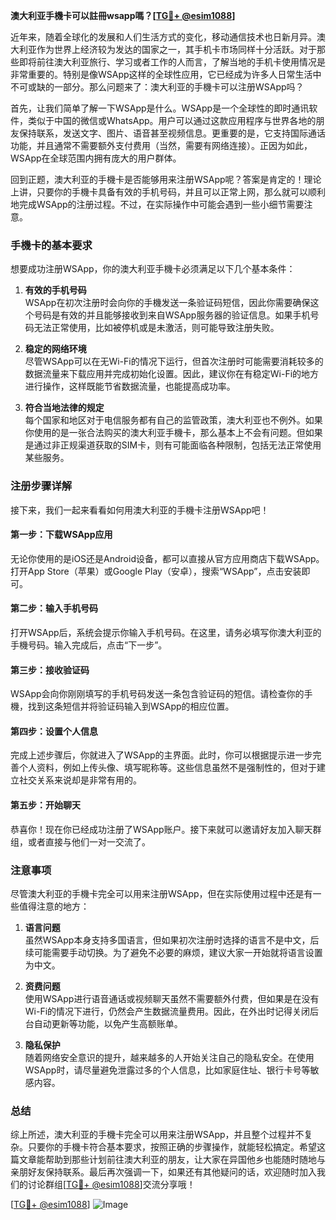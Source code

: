 **澳大利亚手機卡可以註冊wsapp嗎？[[TG💪+ @esim1088](https://t.me/s/esim1088)]**

近年来，随着全球化的发展和人们生活方式的变化，移动通信技术也日新月异。澳大利亚作为世界上经济较为发达的国家之一，其手机卡市场同样十分活跃。对于那些即将前往澳大利亚旅行、学习或者工作的人而言，了解当地的手机卡使用情况是非常重要的。特别是像WSApp这样的全球性应用，它已经成为许多人日常生活中不可或缺的一部分。那么问题来了：澳大利亚的手機卡可以注册WSApp吗？

首先，让我们简单了解一下WSApp是什么。WSApp是一个全球性的即时通讯软件，类似于中国的微信或WhatsApp。用户可以通过这款应用程序与世界各地的朋友保持联系，发送文字、图片、语音甚至视频信息。更重要的是，它支持国际通话功能，并且通常不需要额外支付费用（当然，需要有网络连接）。正因为如此，WSApp在全球范围内拥有庞大的用户群体。

回到正题，澳大利亚的手機卡是否能够用来注册WSApp呢？答案是肯定的！理论上讲，只要你的手機卡具备有效的手机号码，并且可以正常上网，那么就可以顺利地完成WSApp的注册过程。不过，在实际操作中可能会遇到一些小细节需要注意。

### 手機卡的基本要求

想要成功注册WSApp，你的澳大利亚手機卡必须满足以下几个基本条件：

1. **有效的手机号码**  
   WSApp在初次注册时会向你的手機发送一条验证码短信，因此你需要确保这个号码是有效的并且能够接收到来自WSApp服务器的验证信息。如果手机号码无法正常使用，比如被停机或是未激活，则可能导致注册失败。

2. **稳定的网络环境**  
   尽管WSApp可以在无Wi-Fi的情况下运行，但首次注册时可能需要消耗较多的数据流量来下载应用并完成初始化设置。因此，建议你在有稳定Wi-Fi的地方进行操作，这样既能节省数据流量，也能提高成功率。

3. **符合当地法律的规定**  
   每个国家和地区对于电信服务都有自己的监管政策，澳大利亚也不例外。如果你使用的是一张合法购买的澳大利亚手機卡，那么基本上不会有问题。但如果是通过非正规渠道获取的SIM卡，则有可能面临各种限制，包括无法正常使用某些服务。

### 注册步骤详解

接下来，我们一起来看看如何用澳大利亚的手機卡注册WSApp吧！

#### 第一步：下载WSApp应用
无论你使用的是iOS还是Android设备，都可以直接从官方应用商店下载WSApp。打开App Store（苹果）或Google Play（安卓），搜索“WSApp”，点击安装即可。

#### 第二步：输入手机号码
打开WSApp后，系统会提示你输入手机号码。在这里，请务必填写你澳大利亚的手機号码。输入完成后，点击“下一步”。

#### 第三步：接收验证码
WSApp会向你刚刚填写的手机号码发送一条包含验证码的短信。请检查你的手機，找到这条短信并将验证码输入到WSApp的相应位置。

#### 第四步：设置个人信息
完成上述步骤后，你就进入了WSApp的主界面。此时，你可以根据提示进一步完善个人资料，例如上传头像、填写昵称等。这些信息虽然不是强制性的，但对于建立社交关系来说却是非常有用的。

#### 第五步：开始聊天
恭喜你！现在你已经成功注册了WSApp账户。接下来就可以邀请好友加入聊天群组，或者直接与他们一对一交流了。

### 注意事项

尽管澳大利亚的手機卡完全可以用来注册WSApp，但在实际使用过程中还是有一些值得注意的地方：

1. **语言问题**  
   虽然WSApp本身支持多国语言，但如果初次注册时选择的语言不是中文，后续可能需要手动切换。为了避免不必要的麻烦，建议大家一开始就将语言设置为中文。

2. **资费问题**  
   使用WSApp进行语音通话或视频聊天虽然不需要额外付费，但如果是在没有Wi-Fi的情况下进行，仍然会产生数据流量费用。因此，在外出时记得关闭后台自动更新等功能，以免产生高额账单。

3. **隐私保护**  
   随着网络安全意识的提升，越来越多的人开始关注自己的隐私安全。在使用WSApp时，请尽量避免泄露过多的个人信息，比如家庭住址、银行卡号等敏感内容。

### 总结

综上所述，澳大利亚的手機卡完全可以用来注册WSApp，并且整个过程并不复杂。只要你的手機卡符合基本要求，按照正确的步骤操作，就能轻松搞定。希望这篇文章能帮助到那些计划前往澳大利亚的朋友，让大家在异国他乡也能随时随地与亲朋好友保持联系。最后再次强调一下，如果还有其他疑问的话，欢迎随时加入我们的讨论群组[[TG💪+ @esim1088](https://t.me/s/esim1088)]交流分享哦！

[[TG💪+ @esim1088](https://t.me/s/esim1088)] ![Image](https://i.postimg.cc/4NQfJmqS/Snipaste-2025-05-13-00-14-12.png)